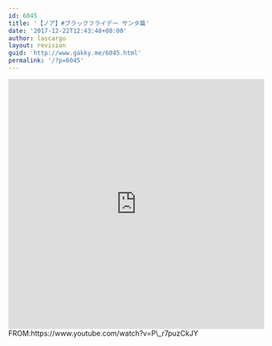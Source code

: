 ```yaml
---
id: 6045
title: '【ノア】#ブラックフライデー サンタ篇'
date: '2017-12-22T12:43:48+08:00'
author: lascargo
layout: revision
guid: 'http://www.gakky.me/6045.html'
permalink: '/?p=6045'
---
```


<iframe allowfullscreen="allowfullscreen" frameborder="0" height="498" loading="lazy" src="http://player.youku.com/embed/XMzI1MzA2MzI1Ng==" width="510"></iframe>  
FROM:https://www.youtube.com/watch?v=P\_r7puzCkJY